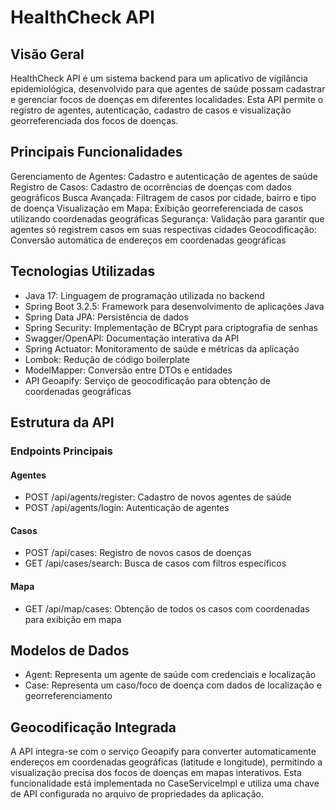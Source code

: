# HealthCheck API
## Visão Geral
HealthCheck API é um sistema backend para um aplicativo de vigilância epidemiológica, desenvolvido para que agentes de saúde possam cadastrar e gerenciar focos de doenças em diferentes localidades. Esta API permite o registro de agentes, autenticação, cadastro de casos e visualização georreferenciada dos focos de doenças.

## Principais Funcionalidades
Gerenciamento de Agentes: Cadastro e autenticação de agentes de saúde
Registro de Casos: Cadastro de ocorrências de doenças com dados geográficos
Busca Avançada: Filtragem de casos por cidade, bairro e tipo de doença
Visualização em Mapa: Exibição georreferenciada de casos utilizando coordenadas geográficas
Segurança: Validação para garantir que agentes só registrem casos em suas respectivas cidades
Geocodificação: Conversão automática de endereços em coordenadas geográficas

## Tecnologias Utilizadas
- Java 17: Linguagem de programação utilizada no backend
- Spring Boot 3.2.5: Framework para desenvolvimento de aplicações Java
- Spring Data JPA: Persistência de dados
- Spring Security: Implementação de BCrypt para criptografia de senhas
- Swagger/OpenAPI: Documentação interativa da API
- Spring Actuator: Monitoramento de saúde e métricas da aplicação
- Lombok: Redução de código boilerplate
- ModelMapper: Conversão entre DTOs e entidades
- API Geoapify: Serviço de geocodificação para obtenção de coordenadas geográficas

## Estrutura da API
### Endpoints Principais
#### Agentes
- POST /api/agents/register: Cadastro de novos agentes de saúde
- POST /api/agents/login: Autenticação de agentes

#### Casos
- POST /api/cases: Registro de novos casos de doenças
- GET /api/cases/search: Busca de casos com filtros específicos

#### Mapa
- GET /api/map/cases: Obtenção de todos os casos com coordenadas para exibição em mapa

## Modelos de Dados
- Agent: Representa um agente de saúde com credenciais e localização
- Case: Representa um caso/foco de doença com dados de localização e georreferenciamento

## Geocodificação Integrada
A API integra-se com o serviço Geoapify para converter automaticamente endereços em coordenadas geográficas (latitude e longitude), permitindo a visualização precisa dos focos de doenças em mapas interativos. Esta funcionalidade está implementada no CaseServiceImpl e utiliza uma chave de API configurada no arquivo de propriedades da aplicação.
